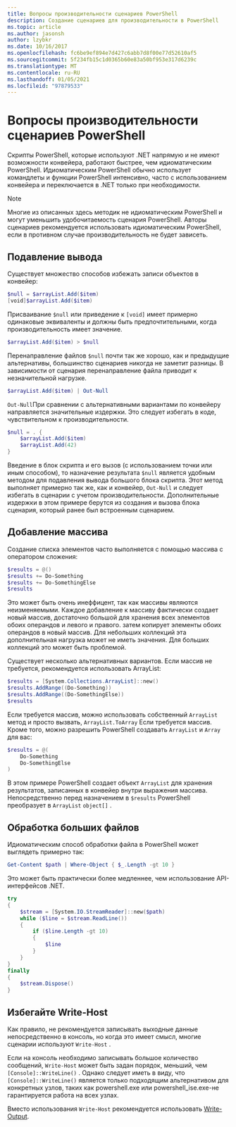 ```yaml
---
title: Вопросы производительности сценариев PowerShell
description: Создание сценариев для производительности в PowerShell
ms.topic: article
ms.author: jasonsh
author: lzybkr
ms.date: 10/16/2017
ms.openlocfilehash: fc6be9ef894e7d427c6abb7d8f00e77d52610af5
ms.sourcegitcommit: 5f234fb15c1d0365b60e83a50bf953e317d6239c
ms.translationtype: MT
ms.contentlocale: ru-RU
ms.lasthandoff: 01/05/2021
ms.locfileid: "97879533"
---
```

# <a name="powershell-scripting-performance-considerations"></a>Вопросы производительности сценариев PowerShell

Скрипты PowerShell, которые используют .NET напрямую и не имеют возможности конвейера, работают быстрее, чем идиоматическим PowerShell. Идиоматическим PowerShell обычно использует командлеты и функции PowerShell интенсивно, часто с использованием конвейера и переключается в .NET только при необходимости.

>[!Note]
> Многие из описанных здесь методик не идиоматическим PowerShell и могут уменьшить удобочитаемость сценария PowerShell. Авторы сценариев рекомендуется использовать идиоматическим PowerShell, если в противном случае производительность не будет зависеть.

## <a name="suppressing-output"></a>Подавление вывода

Существует множество способов избежать записи объектов в конвейер:

```PowerShell
$null = $arrayList.Add($item)
[void]$arrayList.Add($item)
```

Присваивание `$null` или приведение к `[void]` имеет примерно одинаковые эквиваленты и должны быть предпочтительными, когда производительность имеет значение.

```PowerShell
$arrayList.Add($item) > $null
```

Перенаправление файлов `$null` почти так же хорошо, как и предыдущие альтернативы, большинство сценариев никогда не заметит разницы.
В зависимости от сценария перенаправление файла приводит к незначительной нагрузке.

```PowerShell
$arrayList.Add($item) | Out-Null
```

`Out-Null`При сравнении с альтернативными вариантами по конвейеру направляется значительные издержки.
Это следует избегать в коде, чувствительном к производительности.

```PowerShell
$null = . {
    $arrayList.Add($item)
    $arrayList.Add(42)
}
```

Введение в блок скрипта и его вызов (с использованием точки или иным способом), то назначение результата `$null` является удобным методом для подавления вывода большого блока скрипта.
Этот метод выполняет примерно так же, как и конвейер, `Out-Null` и следует избегать в сценарии с учетом производительности.
Дополнительные издержки в этом примере берутся из создания и вызова блока сценария, который ранее был встроенным сценарием.


## <a name="array-addition"></a>Добавление массива

Создание списка элементов часто выполняется с помощью массива с оператором сложения:

```PowerShell
$results = @()
$results += Do-Something
$results += Do-SomethingElse
$results
```

Это может быть очень инеффицент, так как массивы являются неизменяемыми.
Каждое добавление к массиву фактически создает новый массив, достаточно большой для хранения всех элементов обоих операндов и левого и правого. затем копирует элементы обоих операндов в новый массив.
Для небольших коллекций эта дополнительная нагрузка может не иметь значения.
Для больших коллекций это может быть проблемой.

Существует несколько альтернативных вариантов.
Если массив не требуется, рекомендуется использовать ArrayList:

```PowerShell
$results = [System.Collections.ArrayList]::new()
$results.AddRange((Do-Something))
$results.AddRange((Do-SomethingElse))
$results
```

Если требуется массив, можно использовать собственный `ArrayList` метод и просто вызвать, `ArrayList.ToArray` Если требуется массив.
Кроме того, можно разрешить PowerShell создавать `ArrayList` и `Array` для вас:

```PowerShell
$results = @(
    Do-Something
    Do-SomethingElse
)
```

В этом примере PowerShell создает объект `ArrayList` для хранения результатов, записанных в конвейер внутри выражения массива.
Непосредственно перед назначением в `$results` PowerShell преобразует в `ArrayList` `object[]` .

## <a name="processing-large-files"></a>Обработка больших файлов

Идиоматическим способ обработки файла в PowerShell может выглядеть примерно так:

```PowerShell
Get-Content $path | Where-Object { $_.Length -gt 10 }
```

Это может быть практически более медленнее, чем использование API-интерфейсов .NET.

```PowerShell
try
{
    $stream = [System.IO.StreamReader]::new($path)
    while ($line = $stream.ReadLine())
    {
        if ($line.Length -gt 10)
        {
            $line
        }
    }
}
finally
{
    $stream.Dispose()
}
```

## <a name="avoid-write-host"></a>Избегайте Write-Host

Как правило, не рекомендуется записывать выходные данные непосредственно в консоль, но когда это имеет смысл, многие сценарии используют `Write-Host` .

Если на консоль необходимо записывать большое количество сообщений, `Write-Host` может быть задан порядок, меньший, чем `[Console]::WriteLine()` . Однако следует иметь в виду, что `[Console]::WriteLine()` является только подходящим альтернативом для конкретных узлов, таких как powershell.exe или powershell_ise.exe-не гарантируется работа на всех узлах.

Вместо использования `Write-Host` рекомендуется использовать [Write-Output](/powershell/module/Microsoft.PowerShell.Utility/Write-Output?view=powershell-5.1&preserve-view=true).

